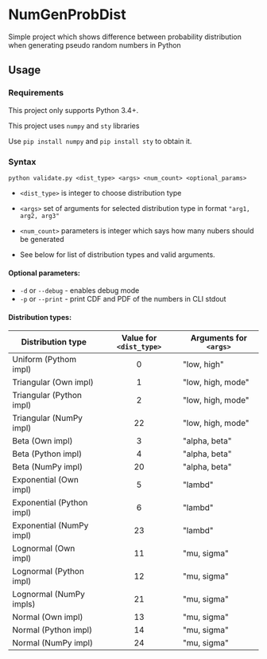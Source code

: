 # NumGenProbDist

Simple project which shows difference between probability distribution when generating pseudo random numbers in Python

## Usage

### Requirements

This project only supports Python 3.4+.


This project uses `numpy` and `sty` libraries

Use `pip install numpy` and `pip install sty` to obtain it.

### Syntax

`python validate.py <dist_type> <args> <num_count> <optional_params>`


- `<dist_type>` is integer to choose distribution type

- `<args>` set of arguments for selected distribution type in format `"arg1, arg2, arg3"`

- `<num_count>` parameters is integer which says how many nubers should be generated

- See below for list of distribution types and valid arguments.

#### Optional parameters:
- `-d` or `--debug` - enables debug mode
- `-p` or `--print` - print CDF and PDF of the numbers in CLI stdout

#### Distribution types:

| Distribution type | Value for `<dist_type>` | Arguments for `<args>` |
| --- | :---: | --- |
| Uniform (Pythom impl) | 0 | "low, high" |
| Triangular (Own impl) | 1 | "low, high, mode" |
| Triangular (Python impl) | 2 | "low, high, mode" |
| Triangular (NumPy impl) | 22 | "low, high, mode" |
| Beta (Own impl) | 3 | "alpha, beta" |
| Beta (Python impl) | 4 | "alpha, beta" |
| Beta (NumPy impl) | 20 | "alpha, beta" |
| Exponential (Own impl) | 5 | "lambd" |
| Exponential (Python impl) | 6 | "lambd" |
| Exponential (NumPy impl) | 23 | "lambd" |
| Lognormal (Own impl) | 11 | "mu, sigma" |
| Lognormal (Python impl) | 12 | "mu, sigma" |
| Lognormal (NumPy impls) | 21 | "mu, sigma" |
| Normal (Own impl) | 13 | "mu, sigma" |
| Normal (Python impl) | 14 | "mu, sigma" |
| Normal (NumPy impl) | 24 | "mu, sigma" |
